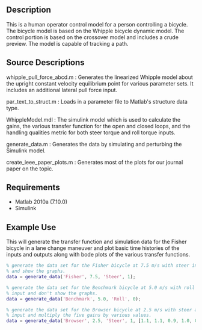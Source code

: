 Description
-----------
This is a human operator control model for a person controlling a bicycle. The
bicycle model is based on the Whipple bicycle dynamic model. The control
portion is based on the crossover model and includes a crude preview. The model
is capable of tracking a path.

Source Descriptions
-------------------
whipple_pull_force_abcd.m : Generates the linearized Whipple model about the
upright constant velocity equilibrium point for various parameter sets. It
includes an additional lateral pull force input.

par_text_to_struct.m : Loads in a parameter file to Matlab's structure data
type.

WhippleModel.mdl : The simulink model which is used to calculate the
gains, the various transfer function for the open and closed loops, and the
handling qualities metric for both steer torque and roll torque inputs.

generate_data.m : Generates the data by simulating and perturbing the Simulink
model.

create_ieee_paper_plots.m : Generates most of the plots for our journal paper
on the topic.

Requirements
------------
- Matlab 2010a (7.10.0)
- Simulink

Example Use
-----------
This will generate the transfer function and simulation data for the Fisher
bicycle in a lane change maneuver and plot basic time histories of the inputs
and outputs along with bode plots of the various transfer functions.

```matlab
% generate the data set for the Fisher bicycle at 7.5 m/s with steer input
% and show the graphs.
data = generate_data('Fisher', 7.5, 'Steer', 1);

% generate the data set for the Benchmark bicycle at 5.0 m/s with roll as the
% input and don't show the graphs.
data = generate_data('Benchmark', 5.0, 'Roll', 0);

% generate the data set for the Browser bicycle at 2.5 m/s with steer as an
% input and multiply the five gains by various values.
data = generate_data('Browser', 2.5, 'Steer', 1, [1.1, 1.1, 0.9, 1.0, 0.8])
```
